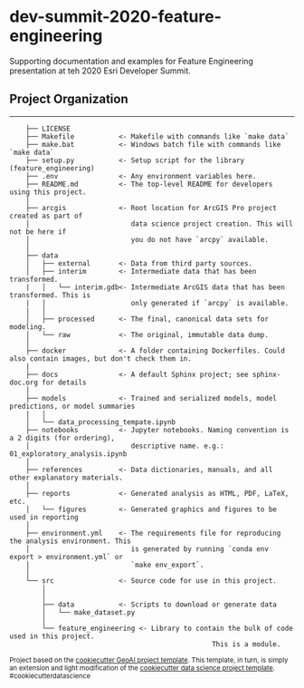 # dev-summit-2020-feature-engineering

Supporting documentation and examples for Feature Engineering presentation at teh 2020 Esri Developer Summit.

## Project Organization
------------

```
    ├── LICENSE
    ├── Makefile           <- Makefile with commands like `make data`
	├── make.bat           <- Windows batch file with commands like `make data`
	├── setup.py           <- Setup script for the library (feature_engineering)
	├── .env               <- Any environment variables here.
    ├── README.md          <- The top-level README for developers using this project.
    │
    ├── arcgis             <- Root location for ArcGIS Pro project created as part of
    │                         data science project creation. This will not be here if
    │                         you do not have `arcpy` available.
    │
    ├── data
    │   ├── external       <- Data from third party sources.
    │   ├── interim        <- Intermediate data that has been transformed.
    |   │   └── interim.gdb<- Intermediate ArcGIS data that has been transformed. This is
    |   │                     only generated if `arcpy` is available.
    |   │
    │   ├── processed      <- The final, canonical data sets for modeling.
    │   └── raw            <- The original, immutable data dump.
    │
    ├── docker             <- A folder containing Dockerfiles. Could also contain images, but don't check them in. 
    |
    ├── docs               <- A default Sphinx project; see sphinx-doc.org for details
    │
    ├── models             <- Trained and serialized models, model predictions, or model summaries
    |   │                     
	│   └── data_processing_tempate.ipynb
    ├── notebooks          <- Jupyter notebooks. Naming convention is a 2 digits (for ordering),
    │                         descriptive name. e.g.: 01_exploratory_analysis.ipynb
    │
    ├── references         <- Data dictionaries, manuals, and all other explanatory materials.
    │
    ├── reports            <- Generated analysis as HTML, PDF, LaTeX, etc.
    │   └── figures        <- Generated graphics and figures to be used in reporting
    │
    ├── environment.yml    <- The requirements file for reproducing the analysis environment. This 
    │                         is generated by running `conda env export > environment.yml` or
    │                         `make env_export`.                         
    │
    └── src                <- Source code for use in this project.
        │
        │
        ├── data           <- Scripts to download or generate data
        │   └── make_dataset.py
        │
        └── feature_engineering <- Library to contain the bulk of code used in this project. 
												  This is a module. 
```

<p><small>Project based on the <a target="_blank" href="https://github.com/knu2xs/cookiecutter-geoai">cookiecutter GeoAI project template</a>. This template, in turn, is simply an extension and light modification of the <a target="_blank" href="https://drivendata.github.io/cookiecutter-data-science/">cookiecutter data science project template</a>. #cookiecutterdatascience</small></p>
